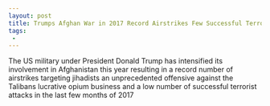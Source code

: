 ```yaml
---
layout: post
title: Trumps Afghan War in 2017 Record Airstrikes Few Successful Terror Attacks but Gains Remain Fragile
tags:
 -
---
```

The US military under President Donald Trump has intensified its involvement in Afghanistan this year resulting in a record number of airstrikes targeting jihadists an unprecedented offensive against the Talibans lucrative opium business and a low number of successful terrorist attacks in the last few months of 2017
